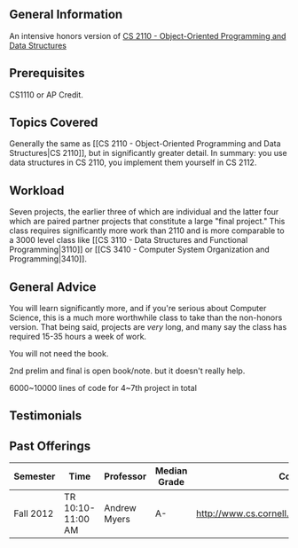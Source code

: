 ## General Information
An intensive honors version of [CS 2110 - Object-Oriented Programming and Data Structures](https://github.com/mrkev/Official-CS-Wiki/blob/master/classes/CS2110.md)

## Prerequisites

CS1110 or AP Credit.

## Topics Covered
Generally the same as [[CS 2110 - Object-Oriented Programming and Data Structures|CS 2110]], but in significantly greater detail. In summary: you use data structures in CS 2110, you implement them yourself in CS 2112.

## Workload
Seven projects, the earlier three of which are individual and the latter four which are paired partner projects that constitute a large "final project." This class requires significantly more work than 2110 and is more comparable to a 3000 level class like [[CS 3110 - Data Structures and Functional Programming|3110]] or [[CS 3410 - Computer System Organization and Programming|3410]].

## General Advice
You will learn significantly more, and if you're serious about Computer Science, this is a much more worthwhile class to take than the non-honors version. That being said, projects are _very_ long, and many say the class has required 15-35 hours a week of work.

You will not need the book.

2nd prelim and final is open book/note. but it doesn't really help.

6000~10000 lines of code for 4~7th project in total

## Testimonials

## Past Offerings
| Semester | Time | Professor | Median Grade | Course Page | 
| --- | --- | --- | --- | --- | 
| Fall 2012 | TR 10:10-11:00 AM | Andrew Myers | A- | http://www.cs.cornell.edu/courses/CS2112/2012fa/ |